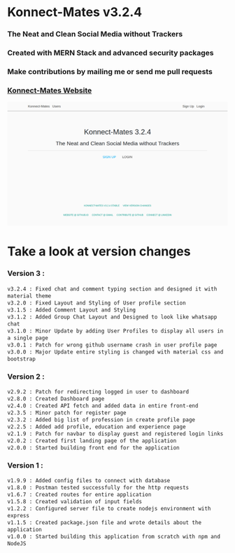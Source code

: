 # Konnect-Mates v3.2.4

### The Neat and Clean Social Media without Trackers

### Created with MERN Stack and advanced security packages

### Make contributions by mailing me or send me pull requests 


### [Konnect-Mates Website](https://konnect-mates.herokuapp.com)


![Website Screenshot](https://raw.githubusercontent.com/alim-ansari/konnect-mates/master/konnect-mates-website.png)

# Take a look at version changes

### Version 3 : 

	v3.2.4 : Fixed chat and comment typing section and designed it with material theme
	v3.2.0 : Fixed Layout and Styling of User profile section
	v3.1.5 : Added Comment Layout and Styling
	v3.1.2 : Added Group Chat Layout and Designed to look like whatsapp chat
	v3.1.0 : Minor Update by adding User Profiles to display all users in a single page
	v3.0.1 : Patch for wrong github username crash in user profile page
	v3.0.0 : Major Update entire styling is changed with material css and bootstrap

### Version 2 :

	v2.9.2 : Patch for redirecting logged in user to dashboard
	v2.8.0 : Created Dashboard page
	v2.4.0 : Created API fetch and added data in entire front-end
	v2.3.5 : Minor patch for register page
	v2.3.2 : Added big list of profession in create profile page
	v2.2.5 : Added add profile, education and experience page
	v2.1.9 : Patch for navbar to display guest and registered login links
	v2.0.2 : Created first landing page of the application
	v2.0.0 : Started building front end for the application

### Version 1 :

	v1.9.9 : Added config files to connect with database
	v1.8.0 : Postman tested successfully for the http requests
	v1.6.7 : Created routes for entire application
	v1.5.8 : Created validation of input fields
	v1.2.2 : Configured server file to create nodejs environment with express
	v1.1.5 : Created package.json file and wrote details about the application
	v1.0.0 : Started building this application from scratch with npm and NodeJS
